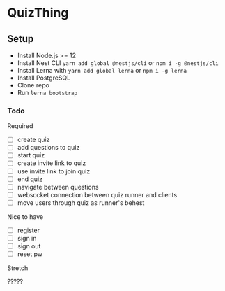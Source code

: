 # QuizThing

## Setup

- Install Node.js >= 12
- Install Nest CLI `yarn add global @nestjs/cli` or `npm i -g @nestjs/cli`
- Install Lerna with `yarn add global lerna` or `npm i -g lerna`
- Install PostgreSQL
- Clone repo
- Run `lerna bootstrap`

### Todo

Required

- [ ] create quiz
- [ ] add questions to quiz
- [ ] start quiz
- [ ] create invite link to quiz
- [ ] use invite link to join quiz
- [ ] end quiz
- [ ] navigate between questions
- [ ] websocket connection between quiz runner and clients
- [ ] move users through quiz as runner's behest

Nice to have

- [ ] register
- [ ] sign in
- [ ] sign out
- [ ] reset pw

Stretch

?????
